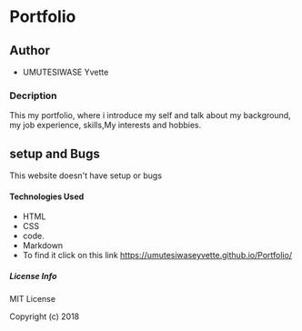 # Portfolio
## Author
* UMUTESIWASE Yvette
### Decription
This my portfolio, where i introduce my self and talk about my background, my job experience, skills,My interests and hobbies.
## setup and Bugs
This website doesn't have setup or bugs 
#### Technologies Used
* HTML
* CSS
* code.
* Markdown
* To find it click on this link  https://umutesiwaseyvette.github.io/Portfolio/
##### License Info
MIT License

Copyright (c) 2018 




